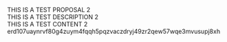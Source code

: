 THIS IS A TEST PROPOSAL 2  
THIS IS A TEST DESCRIPTION 2  
THIS IS A TEST CONTENT 2  
erd107uaynrvf80g4zuym4fqqh5pqzvaczdryj49zr2qew57wqe3mvusupj8xh  
